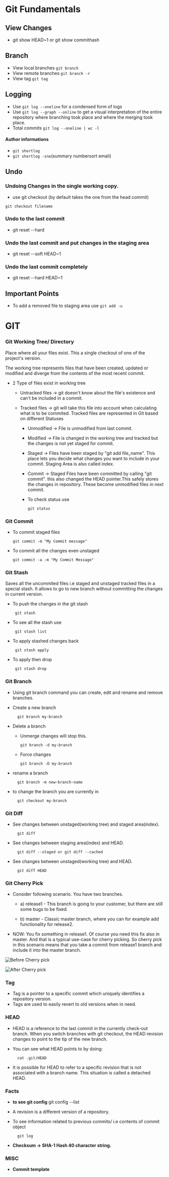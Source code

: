 
# Git Fundamentals


## View Changes

- git show HEAD~1 or git show commithash

## Branch

- View local branches `git branch`
- View remote branches `git branch -r`
- View tag `git tag`

## Logging

- Use `git log --oneline` for a condensed form of logs
- Use `git log --graph --online` to get a visual interpretation of the entire repository where branching took place and where the merging took place.
- Total commits `git log --oneline | wc -l`

#### Author informations
- `git shortlog`
- `git shortlog -sne`(summary numbersort email)


## Undo

### Undoing Changes in the single working copy.

- use git checkout (by default takes the one from the head commit)
```
git checkout filename
```

### Undo to the last commit 

- git reset --hard

### Undo the last commit and put changes in the staging area

- git reset --soft HEAD~1

### Undo the last commit completely

- git reset --hard HEAD~1 

## Important Points

- To add a removed file to staging area use `git add -u`































# GIT

### Git Working Tree/ Directory
Place where all your files exist. This a single checkout of one of the project's version.

The working tree represents files that have been created, updated or modified and diverge from the contents of the most recent commit.

- 2 Type of files exist in working tree
  - Untracked files -> git doesn't know about the file's existence and can't be included in a commit.
  
  - Tracked files -> git will take this file into account when calculating what is to be commited. Tracked files are represented in Git based on different Statuses
    
    -  Unmodified -> File is unmodified from last commit.
    
    -  Modified -> File is changed in the working tree and tracked but the changes is not yet staged for commit.
    
    -  Staged -> Files have been staged by "git add file_name". This place lets you decide what changes you want to include in your commit. Staging Area is also called index.


    - Commit -> Staged Files have been committed by calling "git commit". this also changed the HEAD pointer.This safely stores the changes in repository. These become unmodified files in next commit.
    
    - To check status use
        
          git status

### Git Commit

- To commit staged files
  
      git commit -m "My Commit message"

- To commit all the changes even unstaged

      git commit -a -m "My Commit Message"

### Git Stash

Saves all the uncommited files i.e staged and unstaged tracked files in a special stash. It allows to go to new branch without committing the changes in current version.

- To push the changes in the git stash
          
       git stash

- To see all the stash use
  
       git stash list

- To apply stashed changes back
  
       git stash apply

- To apply then drop

       git stash drop
### Git Branch

- Using git branch command you can create, edit and rename and remove branches.

- Create a new branch
  
        git branch my-branch

- Delete a branch
  - Unmerge changes will stop this.
  
        git branch -d my-branch 

  - Force changes
  
        git branch -D my-branch

- rename a branch
  
        git branch -m new-branch-name

- to change the branch you are currently in
  
        git checkout my-branch

### Git Diff

- See changes between unstaged(working tree) and staged area(index).

        git diff

- See changes between staging area(index) and HEAD.

        git diff --staged or git diff --cached

- See changes between unstaged(working tree) and HEAD.

        git diff HEAD




### Git Cherry Pick
- Consider following scenario. You have two branches.

  - a) release1 - This branch is going to your customer, but there are still some bugs to be fixed.

  - b) master - Classic master branch, where you can for example add functionality for release2.

- NOW: You fix something in release1. Of course you need this fix also in master. And that is a typical use-case for cherry picking. So cherry pick in this scenario means that you take a commit from release1 branch and include it into the master branch.

![Before Cherry pick](./bcherry.png "Before Cherry pick")

![After Cherry pick](./acherry.png "After Cherry pick")

### Tag
- Tag is a pointer to a specific commit which uniquely identifies a repository version. 
- Tags are used to easily revert to old versions when in need.


### HEAD

- HEAD is a reference to the last commit in the currently check-out branch. When you switch branches with git checkout, the HEAD revision changes to point to the tip of the new branch.

- You can see what HEAD points to by doing:
  
        cat .git/HEAD

- It is possible for HEAD to refer to a specific revision that is not associated with a branch name. This situation is called a detached HEAD.

### Facts

- **to see git config**
        git config --list

- A revision is a different version of a repository.

- To see information related to previous commits/ i.e contents of commit object
        
        git log

- **Checksum -> SHA-1 Hash 40 character string.**

### MISC

- **Commit template**


